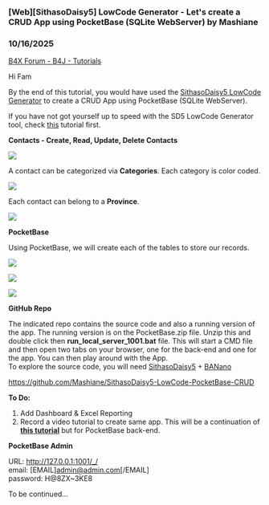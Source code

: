 ### [Web][SithasoDaisy5] LowCode Generator - Let's create a CRUD App using PocketBase (SQLite WebServer) by Mashiane
### 10/16/2025
[B4X Forum - B4J - Tutorials](https://www.b4x.com/android/forum/threads/169053/)

Hi Fam  
  
By the end of this tutorial, you would have used the [SithasoDaisy5 LowCode Generator](https://www.b4x.com/android/forum/threads/web-sithasodaisy5-low-code-a-source-code-generator-for-your-beautiful-banano-webapps.168619/) to create a CRUD App using PocketBase (SQLite WebServer).  
  
If you have not got yourself up to speed with the SD5 LowCode Generator tool, check [this](https://youtu.be/6-fVLzcbvi4) tutorial first.  
  
**Contacts - Create, Read, Update, Delete Contacts**  
  
![](https://www.b4x.com/android/forum/attachments/167868)  
  
A contact can be categorized via **Categories**. Each category is color coded.  
  
![](https://www.b4x.com/android/forum/attachments/167869)  
  
Each contact can belong to a **Province**.  
  
![](https://www.b4x.com/android/forum/attachments/167870)  
  
**PocketBase**  
  
Using PocketBase, we will create each of the tables to store our records.  
  
![](https://www.b4x.com/android/forum/attachments/167871)  
  
![](https://www.b4x.com/android/forum/attachments/167872)  
  
![](https://www.b4x.com/android/forum/attachments/167873)  
  
  
**GitHub Repo**  
  
The indicated repo contains the source code and also a running version of the app. The running version is on the PocketBase.zip file. Unzip this and double click then **run\_local\_server\_1001.bat** file. This will start a CMD file and then open two tabs on your browser, one for the back-end and one for the app. You can then play around with the App.  
To explore the source code, you will need [SithasoDaisy5](https://www.b4x.com/android/forum/threads/web-sithasodaisy5-create-websites-webapps-with-the-power-of-the-abstract-designer-opensource.165095/) + [BANano](https://www.b4x.com/android/forum/threads/web-banano-website-app-pwa-library-with-abstract-designer-support.99740/)  
  
<https://github.com/Mashiane/SithasoDaisy5-LowCode-PocketBase-CRUD>  
  
**To Do:**  

1. Add Dashboard & Excel Reporting
2. Record a video tutorial to create same app. This will be a continuation of [**this tutorial**](https://youtu.be/6-fVLzcbvi4) but for PocketBase back-end.

  
**PocketBase Admin**  
  
URL: <http://127.0.0.1:1001/_/>  
email: [EMAIL]admin@admin.com[/EMAIL]  
password: H@8ZX~3KE8  
  
  
To be continued…